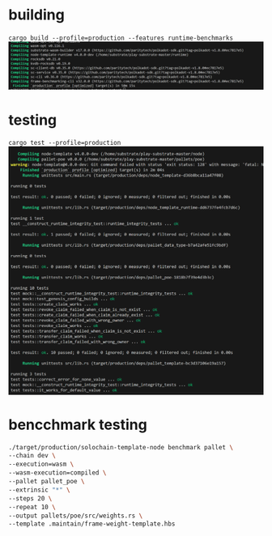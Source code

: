 # building 
`cargo build --profile=production --features runtime-benchmarks`
![img](./build.PNG)
# testing 
`cargo test --profile=production`
![img](./test.PNG)

# bencchmark testing
```bash
./target/production/solochain-template-node benchmark pallet \
--chain dev \
--execution=wasm \
--wasm-execution=compiled \
--pallet pallet_poe \
--extrinsic "*" \
--steps 20 \
--repeat 10 \
--output pallets/poe/src/weights.rs \
--template .maintain/frame-weight-template.hbs
```

